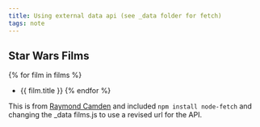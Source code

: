 ```yaml
---
title: Using external data api (see _data folder for fetch)
tags: note
---
```

## Star Wars Films

{% for film in films %}
* {{ film.title }}
{% endfor %}

This is from [Raymond Camden](https://www.raymondcamden.com/2019/10/12/why-im-digging-eleventy) and included `npm install node-fetch` and changing the _data films.js to use a revised url for the API. 